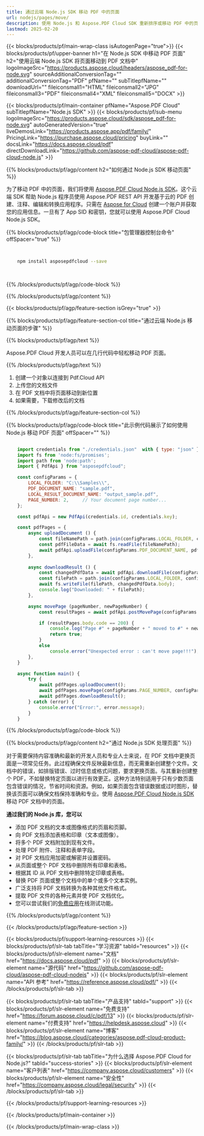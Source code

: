 ```yaml
---
title: 通过云端 Node.js SDK 移动 PDF 中的页面
url: nodejs/pages/move/
description: 使用 Node.js 和 Aspose.PDF Cloud SDK 重新排序或移动 PDF 中的页面。
lastmod: 2025-02-20
---
```


{{< blocks/products/pf/main-wrap-class isAutogenPage="true">}}
{{< blocks/products/pf/upper-banner h1="在 Node.js SDK 中移动 PDF 页面" h2="使用云端 Node.js SDK 将页面移动到 PDF 文档中" logoImageSrc="https://products.aspose.cloud/headers/aspose_pdf-for-node.svg" sourceAdditionalConversionTag="" additionalConversionTag="PDF" pfName="" subTitlepfName="" downloadUrl="" fileiconsmall1="HTML" fileiconsmall2="JPG" fileiconsmall3="PDF" fileiconsmall4="XML" fileiconsmall5="DOCX" >}}

{{< blocks/products/pf/main-container pfName="Aspose.PDF Cloud" subTitlepfName="Node.js SDK" >}}
{{< blocks/products/pf/sub-menu logoImageSrc="https://products.aspose.cloud/sdk/aspose_pdf-for-node.svg"
autoGeneratedVersion="true"
liveDemosLink="https://products.aspose.app/pdf/family/" PricingLink="https://purchase.aspose.cloud/pricing" buyLink="" docsLink="https://docs.aspose.cloud/pdf"  directDownloadLink="https://github.com/aspose-pdf-cloud/aspose-pdf-cloud-node.js" >}}

{{% blocks/products/pf/agp/content h2="如何通过 Node.js SDK 移动页面" %}}

为了移动 PDF 中的页面，我们将使用
[Aspose.PDF Cloud Node.js SDK](https://products.aspose.cloud/pdf/nodejs/)。这个云端 SDK 帮助 Node.js 程序员使用 Aspose.PDF REST API 开发基于云的 PDF 创建、注释、编辑和转换应用程序。只需在 [Aspose for Cloud](https://dashboard.aspose.cloud/#/apps) 创建一个账户并获取您的应用信息。一旦有了 App SID 和密钥，您就可以使用 Aspose.PDF Cloud Node.js SDK。

{{% blocks/products/pf/agp/code-block title="包管理器控制台命令" offSpacer="true" %}}

```bash

     
    npm install asposepdfcloud --save
     
     

```

{{% /blocks/products/pf/agp/code-block %}}

{{% /blocks/products/pf/agp/content %}}

{{< blocks/products/pf/agp/feature-section isGrey="true" >}}

{{% blocks/products/pf/agp/feature-section-col title="通过云端 Node.js 移动页面的步骤" %}}

{{% blocks/products/pf/agp/text %}}

Aspose.PDF Cloud 开发人员可以在几行代码中轻松移动 PDF 页面。

{{% /blocks/products/pf/agp/text %}}

1. 创建一个对象以连接到 Pdf.Cloud API
1. 上传您的文档文件
1. 在 PDF 文档中将页面移动到新位置
1. 如果需要，下载修改后的文档

{{% /blocks/products/pf/agp/feature-section-col %}}


{{% blocks/products/pf/agp/code-block title="此示例代码展示了如何使用 Node.js 移动 PDF 页面" offSpacer="" %}}

```js

    import credentials from "./credentials.json"  with { type: "json" };
    import fs from 'node:fs/promises';
    import path from 'node:path';
    import { PdfApi } from "asposepdfcloud";

    const configParams = {
        LOCAL_FOLDER: "C:\\Samples\\",
        PDF_DOCUMENT_NAME: "sample.pdf",
        LOCAL_RESULT_DOCUMENT_NAME: "output_sample.pdf",
        PAGE_NUMBER: 2,     // Your document page number...
    };

    const pdfApi = new PdfApi(credentials.id, credentials.key);

    const pdfPages = {
        async uploadDocument () {
            const fileNamePath = path.join(configParams.LOCAL_FOLDER, configParams.PDF_DOCUMENT_NAME);
            const pdfFileData = await fs.readFile(fileNamePath);
            await pdfApi.uploadFile(configParams.PDF_DOCUMENT_NAME, pdfFileData);
        },
                
        async downloadResult () {
            const changedPdfData = await pdfApi.downloadFile(configParams.PDF_DOCUMENT_NAME);
            const filePath = path.join(configParams.LOCAL_FOLDER, configParams.LOCAL_RESULT_DOCUMENT_NAME);
            await fs.writeFile(filePath, changedPdfData.body);
            console.log("Downloaded: " + filePath);
        },

        async movePage (pageNumber, newPageNumber) {
            const resultPages = await pdfApi.postMovePage(configParams.PDF_DOCUMENT_NAME, pageNumber, newPageNumber);

            if (resultPages.body.code == 200) {
                console.log("Page #" + pageNumber + " moved to #" + newPageNumber + " !");
                return true;
            }
            else
                console.error("Unexpected error : can't move page!!!");
        },
    }

    async function main() {
        try {
            await pdfPages.uploadDocument();
            await pdfPages.movePage(configParams.PAGE_NUMBER, configParams.PAGE_NUMBER + 1);
            await pdfPages.downloadResult();
        } catch (error) {
            console.error("Error:", error.message);
        }
    }
```

{{% /blocks/products/pf/agp/code-block %}}

{{% blocks/products/pf/agp/content h2="通过 Node.js SDK 处理页面" %}}

​对于需要保持内容准确和最新的开发人员和专业人士来说，在 PDF 文档中更换页面是一项常见任务。此过程确保文件反映最新信息，而无需重新创建整个文件。文档中的错误，如排版错误、过时信息或格式问题，要求更换页面。与其重新创建整个 PDF，不如替换特定页面以进行有效更正。这种方法特别适用于只有少数页面包含错误的情况，节省时间和资源。例如，如果页面包含错误数据或过时图形，替换该页面可以确保文档保持准确和专业。​
使用 [Aspose.PDF Cloud Node.js SDK](https://products.aspose.cloud/pdf/nodejs/) 移动 PDF 文档中的页面。

**通过我们的 Node.js 库，您可以**

+ 添加 PDF 文档的文本或图像格式的页眉和页脚。
+ 向 PDF 文档添加表格和印章（文本或图像）。
+ 将多个 PDF 文档附加到现有文件。
+ 处理 PDF 附件、注释和表单字段。
+ 对 PDF 文档应用加密或解密并设置密码。
+ 从页面或整个 PDF 文档中删除所有印章和表格。
+ 根据其 ID 从 PDF 文档中删除特定印章或表格。
+ 替换 PDF 页面或整个文档中的单个或多个文本实例。
+ 广泛支持将 PDF 文档转换为各种其他文件格式。
+ 提取 PDF 文件的各种元素并使 PDF 文档优化。
+ 您可以尝试我们的[免费应用](https://products.aspose.app/pdf/family/)在线测试功能。

{{% /blocks/products/pf/agp/content %}}

{{< /blocks/products/pf/agp/feature-section >}}

{{< blocks/products/pf/support-learning-resources >}}
{{< blocks/products/pf/slr-tab tabTitle="学习资源" tabId="resources" >}}
{{< blocks/products/pf/slr-element name="文档" href="https://docs.aspose.cloud/pdf" >}}
{{< blocks/products/pf/slr-element name="源代码" href="https://github.com/aspose-pdf-cloud/aspose-pdf-cloud-nodejs" >}}
{{< blocks/products/pf/slr-element name="API 参考" href="https://reference.aspose.cloud/pdf/" >}}
{{< /blocks/products/pf/slr-tab >}}

{{< blocks/products/pf/slr-tab tabTitle="产品支持" tabId="support" >}}
{{< blocks/products/pf/slr-element name="免费支持" href="https://forum.aspose.cloud/c/pdf/13" >}}
{{< blocks/products/pf/slr-element name="付费支持" href="https://helpdesk.aspose.cloud" >}}
{{< blocks/products/pf/slr-element name="博客" href="https://blog.aspose.cloud/categories/aspose.pdf-cloud-product-family/" >}}
{{< /blocks/products/pf/slr-tab >}}

{{< blocks/products/pf/slr-tab tabTitle="为什么选择 Aspose.PDF Cloud for Node.js?" tabId="success-stories" >}}
{{< blocks/products/pf/slr-element name="客户列表" href="https://company.aspose.cloud/customers" >}}
{{< blocks/products/pf/slr-element name="安全性" href="https://company.aspose.cloud/legal/security" >}}
{{< /blocks/products/pf/slr-tab >}}

{{< /blocks/products/pf/support-learning-resources >}}

<!-- aboutfile Ends -->

{{< /blocks/products/pf/main-container >}}

{{< /blocks/products/pf/main-wrap-class >}}



